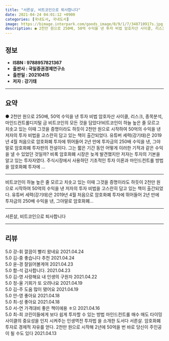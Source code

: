 ```yaml
---
title: "서른살, 비트코인으로 퇴사합니다"
date: 2021-04-24 04:01:12 +0900
categories: [국내도서, 국내도서]
image: https://bimage.interpark.com/goods_image/0/9/1/7/348710917s.jpg
description: ● 2천만 원으로 250배, 50억 수익을 낸 투자 비법 암호자산 사이클, 리스크, 종목분석, 마인드컨트롤디지털 금 비트코인의 모든 것을 담았다!비트코인이 하늘 높은 줄 모르고 치솟고 있는 이때 그것을 증명이라도 하듯이 2천만 원으로 시작하여 50억의 수익을 낸 저자의 투자 비법을 고
---
```


## **정보**

- **ISBN : 9788957821367**
- **출판사 : 국일증권경제연구소**
- **출판일 : 20210415**
- **저자 : 강기태**

------



## **요약**

●  2천만 원으로 250배, 50억 수익을 낸 투자 비법 암호자산 사이클, 리스크, 종목분석, 마인드컨트롤디지털 금 비트코인의 모든 것을 담았다!비트코인이 하늘 높은 줄 모르고 치솟고 있는 이때 그것을 증명이라도 하듯이 2천만 원으로 시작하여 50억의 수익을 낸 저자의 투자 비법을 고스란히 담고 있는 책이 출간되었다. 유튜버 세력(강기태)은 2019년 4월 처음으로 암호화폐 투자에 뛰어들어 2년 만에 투자금의 250배 수익을 낸, 그야말로 암호화폐 투자판의 전설이다. 그는 짧은 기간 동안 어떻게 이러한 기적과 같은 수익을 낼 수 있었던 것일까? 비록 암호화폐 시장은 늦게 발견했지만 저자는 투자의 기본을 알고 있는 투자자였다. 주식시장에서 사용하던 기초적인 투자 이론과 마인드컨트롤 방법을 암호화폐 투자에 ...

------

비트코인이 하늘 높은 줄 모르고 치솟고 있는 이때 그것을 증명이라도 하듯이 2천만 원으로 시작하여 50억의 수익을 낸 저자의 투자 비법을 고스란히 담고 있는 책이 출간되었다.
유튜버 세력(강기태)은 2019년 4월 처음으로 암호화폐 투자에 뛰어들어 2년 만에 투자금의 250배 수익을 낸, 그야말로 암호화폐... 

------


서른살, 비트코인으로 퇴사합니다 

------


## **리뷰** 

5.0 강-휘 깔끔이 빨리 왔네요 2021.04.24 <br/>5.0 김-중 좋습니다 추천 2021.04.24 <br/>5.0 윤-경 잘읽어볼게여 2021.04.23 <br/>5.0 함-석 감사합니다. 2021.04.23 <br/>5.0 김-영 사랑해요 내 인생의 구원자 2021.04.22 <br/>5.0 정-울 기회가 또 오려나요 2021.04.19 <br/>5.0 김-주 도움 많이 됐어요 2021.04.19 <br/>5.0 안-영 좋아요 2021.04.18 <br/>5.0 최-성 좋아요 2021.04.18 <br/>5.0 서-연 가격대비 좋은 책이에용 ㅎ으 2021.04.16 <br/>5.0 최-희 코린이들에게 보다 쉽게 투자할 수 있는 방법 마인드컨트롤 매수 매도 타이밍 사이클의 중요성을 인지 시켜주는 인생역전 투자법 을 소개한 도서다 서른살. 암호화폐 투자로 경제적 자유를 얻다. 2천만 원으로 시작해 2년에 50억을 번 바로 당신이 주인공이 될 수도 있다 2021.04.13 <br/>